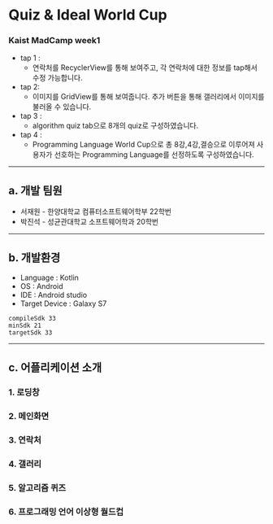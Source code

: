 # Quiz & Ideal World Cup

### Kaist MadCamp week1

- tap 1 :
	- 연락처를 RecyclerView를 통해 보여주고, 각 연락처에 대한 정보를 tap해서 수정 가능합니다.
- tap 2:
	- 이미지를 GridView를 통해 보여줍니다. 추가 버튼을 통해 갤러리에서 이미지를 불러올 수 있습니다.
- tap 3 :
	- algorithm quiz tab으로 8개의 quiz로 구성하였습니다.
- tap 4 :
	- Programming Language World Cup으로   총 8강,4강,결승으로 이루어져 사용자가 선호하는 Programming Language를 선정하도록 구성하였습니다.


--- 
## a. 개발 팀원

- 서재원 - 한양대학교 컴퓨터소프트웨어학부 22학번
- 박진석 - 성균관대학교 소프트웨어학과 20학번


---

## b. 개발환경

- Language : Kotlin
- OS : Android
- IDE : Android studio
- Target Device : Galaxy S7



```
compileSdk 33
minSdk 21  
targetSdk 33
```


---
## c. 어플리케이션 소개


###  1. 로딩창

###  2. 메인화면

###  3. 연락처

###  4. 갤러리

###  5. 알고리즘 퀴즈

###  6. 프로그래밍 언어 이상형 월드컵


